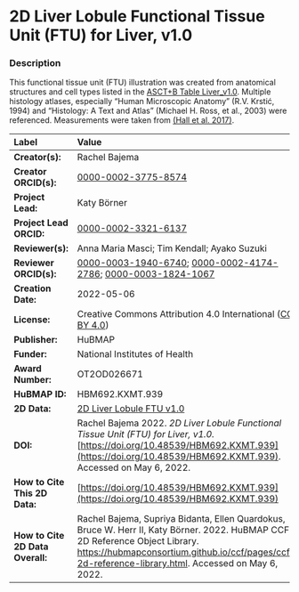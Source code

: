 # 2D Liver Lobule Functional Tissue Unit (FTU) for Liver, v1.0

### Description
This functional tissue unit (FTU) illustration was created from anatomical structures and cell types listed in the [ASCT+B Table Liver_v1.0](https://doi.org/10.48539/HBM476.BQCC.574). Multiple histology atlases, especially “Human Microscopic Anatomy” (R.V. Krstić, 1994) and “Histology: A Text and Atlas” (Michael H. Ross, et al., 2003) were referenced. Measurements were taken from [(Hall et al. 2017)](https://doi.org/10.1038/srep40977).





| Label | Value |
| :------------- |:-------------|
| **Creator(s):** | Rachel Bajema |
| **Creator ORCID(s):** | [0000-0002-3775-8574](https://orcid.org/0000-0002-3775-8574) |
| **Project Lead:** | Katy B&ouml;rner |
| **Project Lead ORCID:** | [0000-0002-3321-6137](https://orcid.org/0000-0002-3321-6137) |
| **Reviewer(s):** | Anna Maria Masci; Tim Kendall; Ayako Suzuki |
| **Reviewer ORCID(s):** | [0000-0003-1940-6740](https://orcid.org/0000-0003-1940-6740); [0000-0002-4174-2786](https://orcid.org/0000-0002-4174-2786); [0000-0003-1824-1067](https://orcid.org/0000-0003-1824-1067) |
| **Creation Date:** | 2022-05-06 |
| **License:** | Creative Commons Attribution 4.0 International ([CC BY 4.0](https://creativecommons.org/licenses/by/4.0/)) |
| **Publisher:** | HuBMAP |
| **Funder:** | National Institutes of Health |
| **Award Number:** | OT2OD026671 |
| **HuBMAP ID:** | HBM692.KXMT.939 |
| **2D Data:** | [2D Liver Lobule FTU v1.0](https://hubmapconsortium.github.io/ccf-releases/v1.2/2d-ftu/) |
| **DOI:** | Rachel Bajema 2022. *2D Liver Lobule Functional Tissue Unit (FTU) for Liver, v1.0.* [https://doi.org/10.48539/HBM692.KXMT.939](https://doi.org/10.48539/HBM692.KXMT.939). Accessed on May 6, 2022. |
| **How to Cite This 2D Data:** | [https://doi.org/10.48539/HBM692.KXMT.939](https://doi.org/10.48539/HBM692.KXMT.939) |
| **How to Cite 2D Data Overall:** | Rachel Bajema, Supriya Bidanta, Ellen Quardokus,  Bruce W. Herr II, Katy Börner. 2022. HuBMAP CCF 2D Reference Object Library. https://hubmapconsortium.github.io/ccf/pages/ccf-2d-reference-library.html. Accessed on May 6, 2022. |
